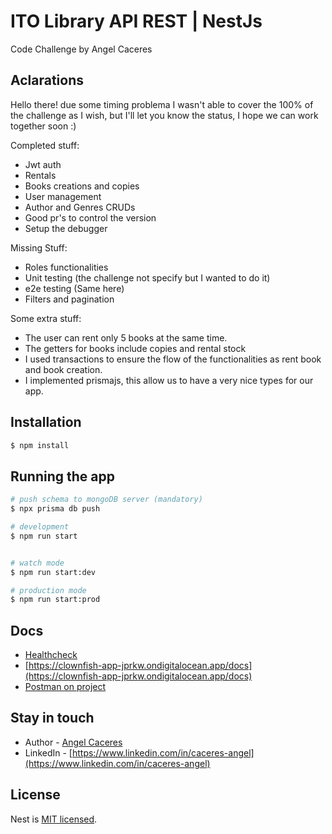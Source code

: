 # ITO Library API REST | NestJs

Code Challenge by Angel Caceres

## Aclarations

Hello there! due some timing problema I wasn't able to cover the 100% of the challenge as I wish, but I'll let you know the status, I hope we can work together soon :)

Completed stuff:

- Jwt auth
- Rentals
- Books creations and copies
- User management
- Author and Genres CRUDs
- Good pr's to control the version
- Setup the debugger

Missing Stuff:

- Roles functionalities
- Unit testing (the challenge not specify but I wanted to do it)
- e2e testing (Same here)
- Filters and pagination

Some extra stuff:

- The user can rent only 5 books at the same time.
- The getters for books include copies and rental stock
- I used transactions to ensure the flow of the functionalities as rent book and book creation.
- I implemented prismajs, this allow us to have a very nice types for our app.

## Installation

```bash
$ npm install
```

## Running the app

```bash
# push schema to mongoDB server (mandatory)
$ npx prisma db push

# development
$ npm run start


# watch mode
$ npm run start:dev

# production mode
$ npm run start:prod
```

## Docs

- [Healthcheck](https://clownfish-app-jprkw.ondigitalocean.app)
- [https://clownfish-app-jprkw.ondigitalocean.app/docs](https://clownfish-app-jprkw.ondigitalocean.app/docs)
- [Postman on project](https://github.com/caceres97/ito-library-api/blob/main/ITO-Library.postman_collection.json)

## Stay in touch

- Author - [Angel Caceres](https://github.com/caceres97)
- LinkedIn - [https://www.linkedin.com/in/caceres-angel](https://www.linkedin.com/in/caceres-angel)

## License

Nest is [MIT licensed](LICENSE).
